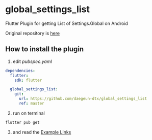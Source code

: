 # global_settings_list

Flutter Plugin for getting List of Settings.Global on Android

Original repository is [here](https://github.com/projo27/global_settings_list)

## How to install the plugin

1. edit _pubspec.yaml_

```yaml
dependencies:
  flutter:
    sdk: flutter

  global_settings_list:
    git:
      url: https://github.com/daegeun-dtx/global_settings_list
      ref: master
```

2. run on terminal

```bash
flutter pub get
```

3. and read the [Example Links](https://pub.dev/packages/global_settings_list#-example-tab-)
